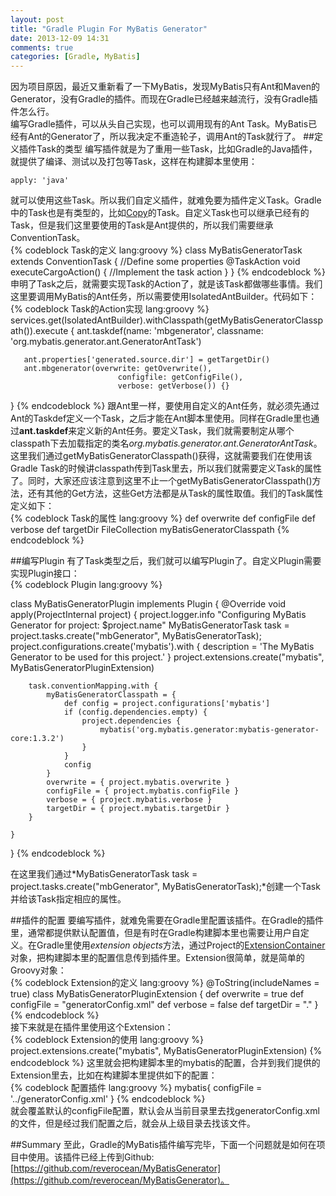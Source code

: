 ```yaml
---
layout: post
title: "Gradle Plugin For MyBatis Generator"
date: 2013-12-09 14:31
comments: true
categories: [Gradle, MyBatis]
---
```

因为项目原因，最近又重新看了一下MyBatis，发现MyBatis只有Ant和Maven的Generator，没有Gradle的插件。而现在Gradle已经越来越流行，没有Gradle插件怎么行。  
编写Gradle插件，可以从头自己实现，也可以调用现有的Ant Task。MyBatis已经有Ant的Generator了，所以我决定不重造轮子，调用Ant的Task就行了。
##定义插件Task的类型
编写插件就是为了重用一些Task，比如Gradle的Java插件，就提供了编译、测试以及打包等Task，这样在构建脚本里使用：  
```
apply: 'java'
```  
就可以使用这些Task。所以我们自定义插件，就难免要为插件定义Task。Gradle中的Task也是有类型的，比如[Copy](http://www.gradle.org/docs/current/dsl/org.gradle.api.tasks.Copy.html)的Task。自定义Task也可以继承已经有的Task，但是我们这里要使用的Task是Ant提供的，所以我们需要继承ConventionTask。  
{% codeblock Task的定义 lang:groovy %}
class MyBatisGeneratorTask extends ConventionTask {
    //Define some properties
    @TaskAction
    void executeCargoAction() {
	//Implement the task action
    }
}
{% endcodeblock %}
申明了Task之后，就需要实现Task的Action了，就是该Task都做哪些事情。我们这里要调用MyBatis的Ant任务，所以需要使用IsolatedAntBuilder。代码如下：  
{% codeblock Task的Action实现 lang:groovy %}
services.get(IsolatedAntBuilder).withClasspath(getMyBatisGeneratorClasspath()).execute {
       ant.taskdef(name: 'mbgenerator', 
            			 classname: 'org.mybatis.generator.ant.GeneratorAntTask')

       ant.properties['generated.source.dir'] = getTargetDir()
       ant.mbgenerator(overwrite: getOverwrite(), 
            				configfile: getConfigFile(), 
            				verbose: getVerbose()) {}
}
{% endcodeblock %}
跟Ant里一样，要使用自定义的Ant任务，就必须先通过Ant的Taskdef定义一个Task，之后才能在Ant脚本里使用。同样在Gradle里也通过**ant.taskdef**来定义新的Ant任务。要定义Task，我们就需要制定从哪个classpath下去加载指定的类名*org.mybatis.generator.ant.GeneratorAntTask*。这里我们通过getMyBatisGeneratorClasspath()获得，这就需要我们在使用该Gradle Task的时候讲classpath传到Task里去，所以我们就需要定义Task的属性了。同时，大家还应该注意到这里不止一个getMyBatisGeneratorClasspath()方法，还有其他的Get方法，这些Get方法都是从Task的属性取值。我们的Task属性定义如下：  
{% codeblock Task的属性 lang:groovy %}
def overwrite
def configFile
def verbose
def targetDir
FileCollection myBatisGeneratorClasspath
{% endcodeblock %}

##编写Plugin
有了Task类型之后，我们就可以编写Plugin了。自定义Plugin需要实现Plugin接口：   
{% codeblock Plugin lang:groovy %}

class MyBatisGeneratorPlugin implements Plugin<ProjectInternal> {
    @Override
    void apply(ProjectInternal project) {
        project.logger.info "Configuring MyBatis Generator for project: $project.name"
        MyBatisGeneratorTask task = project.tasks.create("mbGenerator", MyBatisGeneratorTask);
        project.configurations.create('mybatis').with {
            description = 'The MyBatis Generator to be used for this project.'
        }
        project.extensions.create("mybatis", MyBatisGeneratorPluginExtension)

        task.conventionMapping.with {
            myBatisGeneratorClasspath = {
                def config = project.configurations['mybatis']
                if (config.dependencies.empty) {
                    project.dependencies {
                        mybatis('org.mybatis.generator:mybatis-generator-core:1.3.2')
                    }
                }
                config
            }
            overwrite = { project.mybatis.overwrite }
            configFile = { project.mybatis.configFile }
            verbose = { project.mybatis.verbose }
            targetDir = { project.mybatis.targetDir }
        }

    }
}
{% endcodeblock %}

在这里我们通过*MyBatisGeneratorTask task = project.tasks.create("mbGenerator", MyBatisGeneratorTask);*创建一个Task并给该Task指定相应的属性。

##插件的配置
要编写插件，就难免需要在Gradle里配置该插件。在Gradle的插件里，通常都提供默认配置值，但是有时在Gradle构建脚本里也需要让用户自定义。在Gradle里使用*extension objects*方法，通过Project的[ExtensionContainer](http://www.gradle.org/docs/current/javadoc/org/gradle/api/plugins/ExtensionContainer.html)对象，把构建脚本里的配置信息传到插件里。Extension很简单，就是简单的Groovy对象：  
{% codeblock Extension的定义 lang:groovy %}
@ToString(includeNames = true)
class MyBatisGeneratorPluginExtension {
    def overwrite = true
    def configFile = "generatorConfig.xml"
    def verbose = false
    def targetDir = "."
}
{% endcodeblock %}   
接下来就是在插件里使用这个Extension：  
{% codeblock Extension的使用 lang:groovy %}
project.extensions.create("mybatis", MyBatisGeneratorPluginExtension)
{% endcodeblock %}
这里就会把构建脚本里的mybatis的配置，合并到我们提供的Extension里去，比如在构建脚本里提供如下的配置：  
{% codeblock 配置插件 lang:groovy %}
mybatis{
    configFile = '../generatorConfig.xml'
}
{% endcodeblock %}  
就会覆盖默认的configFile配置，默认会从当前目录里去找generatorConfig.xml的文件，但是经过我们配置之后，就会从上级目录去找该文件。

##Summary
至此，Gradle的MyBatis插件编写完毕，下面一个问题就是如何在项目中使用。该插件已经上传到Github:[https://github.com/reverocean/MyBatisGenerator](https://github.com/reverocean/MyBatisGenerator)。

